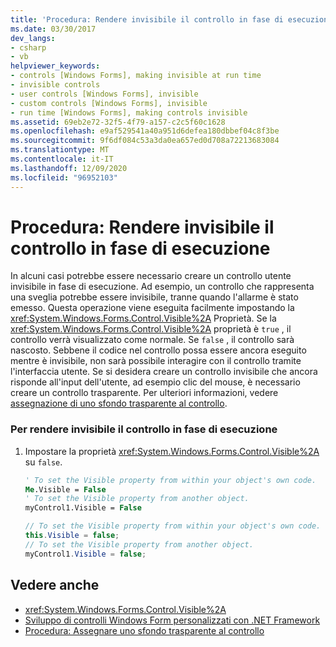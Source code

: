 ```yaml
---
title: 'Procedura: Rendere invisibile il controllo in fase di esecuzione'
ms.date: 03/30/2017
dev_langs:
- csharp
- vb
helpviewer_keywords:
- controls [Windows Forms], making invisible at run time
- invisible controls
- user controls [Windows Forms], invisible
- custom controls [Windows Forms], invisible
- run time [Windows Forms], making controls invisible
ms.assetid: 69eb2e72-32f5-4f79-a157-c2c5f60c1628
ms.openlocfilehash: e9af529541a40a951d6defea180dbbef04c8f3be
ms.sourcegitcommit: 9f6df084c53a3da0ea657ed0d708a72213683084
ms.translationtype: MT
ms.contentlocale: it-IT
ms.lasthandoff: 12/09/2020
ms.locfileid: "96952103"
---
```

# <a name="how-to-make-your-control-invisible-at-run-time"></a>Procedura: Rendere invisibile il controllo in fase di esecuzione
In alcuni casi potrebbe essere necessario creare un controllo utente invisibile in fase di esecuzione. Ad esempio, un controllo che rappresenta una sveglia potrebbe essere invisibile, tranne quando l'allarme è stato emesso. Questa operazione viene eseguita facilmente impostando la <xref:System.Windows.Forms.Control.Visible%2A> Proprietà. Se la <xref:System.Windows.Forms.Control.Visible%2A> proprietà è `true` , il controllo verrà visualizzato come normale. Se `false` , il controllo sarà nascosto. Sebbene il codice nel controllo possa essere ancora eseguito mentre è invisibile, non sarà possibile interagire con il controllo tramite l'interfaccia utente. Se si desidera creare un controllo invisibile che ancora risponde all'input dell'utente, ad esempio clic del mouse, è necessario creare un controllo trasparente. Per ulteriori informazioni, vedere [assegnazione di uno sfondo trasparente al controllo](how-to-give-your-control-a-transparent-background.md).  
  
### <a name="to-make-your-control-invisible-at-run-time"></a>Per rendere invisibile il controllo in fase di esecuzione  
  
1. Impostare la proprietà <xref:System.Windows.Forms.Control.Visible%2A> su `false`.  
  
    ```vb  
    ' To set the Visible property from within your object's own code.  
    Me.Visible = False  
    ' To set the Visible property from another object.  
    myControl1.Visible = False  
    ```  
  
    ```csharp  
    // To set the Visible property from within your object's own code.  
    this.Visible = false;  
    // To set the Visible property from another object.  
    myControl1.Visible = false;  
    ```  
  
## <a name="see-also"></a>Vedere anche

- <xref:System.Windows.Forms.Control.Visible%2A>
- [Sviluppo di controlli Windows Form personalizzati con .NET Framework](developing-custom-windows-forms-controls.md)
- [Procedura: Assegnare uno sfondo trasparente al controllo](how-to-give-your-control-a-transparent-background.md)
